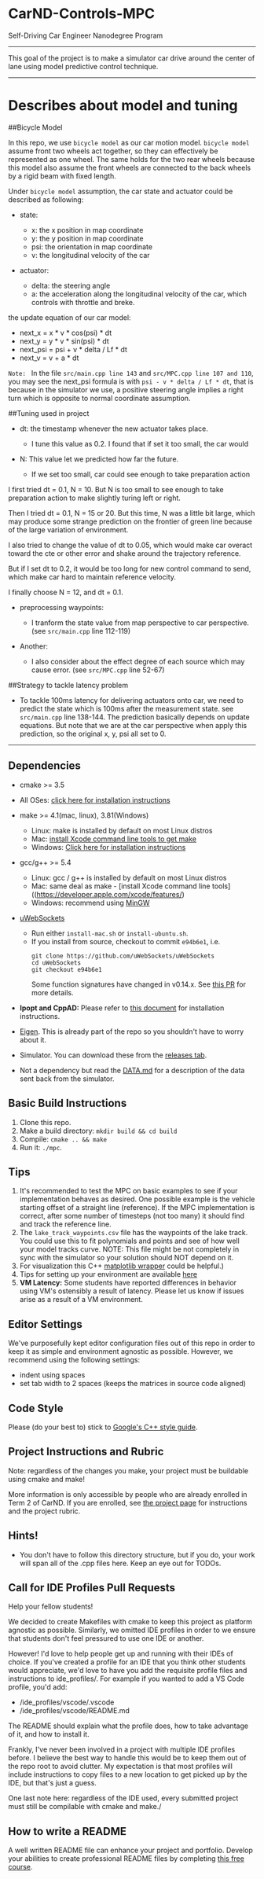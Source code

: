 # CarND-Controls-MPC
Self-Driving Car Engineer Nanodegree Program

---
This goal of the project is to make a simulator car drive around the center of lane using model predictive control technique.

---
# Describes about model and tuning

##Bicycle Model 

In this repo, we use `bicycle model` as our car motion model. 
`bicycle model` assume front two wheels act together, 
so they can effectively be represented as one wheel. 
The same holds for the two rear wheels because this model also assume 
the front wheels are connected to the back wheels by a rigid beam with fixed length.

Under `bicycle model` assumption, the car state and actuator could be described as following:
* state:
  * x: the x position in map coordinate
  * y: the y position in map coordinate
  * psi: the orientation in map coordinate
  * v: the longitudinal velocity of the car

* actuator:
  * delta: the steering angle
  * a: the acceleration along the longitudinal velocity of the car, which controls with throttle and breke.

the update equation of our car model:
* next_x = x * v * cos(psi) * dt
* next_y = y * v * sin(psi) * dt
* next_psi = psi + v * delta / Lf * dt
* next_v = v + a * dt 

`Note: ` In the file `src/main.cpp line 143` and `src/MPC.cpp line 107 and 110`, you may see 
the next_psi formula is with `psi - v * delta / Lf * dt`, that is because in the simulator we use, a positive steering angle
implies a right turn which is opposite to normal coordinate assumption.

##Tuning used in project

* dt: the timestamp whenever the new actuator takes place. 
  * I tune this value as 0.2. I found that if set it too small, the car would 

* N: This value let we predicted how far the future. 
  * If we set too small, car could see enough to take preparation action  

I first tried dt = 0.1, N = 10. But N is too small to see enough to take preparation action to make slightly turing left or right.

Then I tried dt = 0.1, N = 15 or 20. But this time, N was a little bit large, which may produce some strange prediction on the frontier of green line because of the large variation of environment.

I also tried to change the value of dt to 0.05, which would make car overact toward the cte or other error and shake around the trajectory reference.

But if I set dt to 0.2, it would be too long for new control command to send, which make car hard to maintain reference velocity.

I finally choose N = 12, and dt = 0.1.

* preprocessing waypoints:
  * I tranform the state value from map perspective to car perspective. (see `src/main.cpp` line 112-119)

* Another:
  * I also consider about the effect degree of each source which may cause error. (see `src/MPC.cpp` line 52-67) 

##Strategy to tackle latency problem

* To tackle 100ms latency for delivering actuators onto car, we need to predict the state which is 100ms after the measurement state. see `src/main.cpp` line 138-144. The prediction basically depends on update equations. But note 
that we are at the car perspective when apply this prediction, so the original x, y, psi all set to 0.

---

## Dependencies

* cmake >= 3.5
 * All OSes: [click here for installation instructions](https://cmake.org/install/)
* make >= 4.1(mac, linux), 3.81(Windows)
  * Linux: make is installed by default on most Linux distros
  * Mac: [install Xcode command line tools to get make](https://developer.apple.com/xcode/features/)
  * Windows: [Click here for installation instructions](http://gnuwin32.sourceforge.net/packages/make.htm)
* gcc/g++ >= 5.4
  * Linux: gcc / g++ is installed by default on most Linux distros
  * Mac: same deal as make - [install Xcode command line tools]((https://developer.apple.com/xcode/features/)
  * Windows: recommend using [MinGW](http://www.mingw.org/)
* [uWebSockets](https://github.com/uWebSockets/uWebSockets)
  * Run either `install-mac.sh` or `install-ubuntu.sh`.
  * If you install from source, checkout to commit `e94b6e1`, i.e.
    ```
    git clone https://github.com/uWebSockets/uWebSockets
    cd uWebSockets
    git checkout e94b6e1
    ```
    Some function signatures have changed in v0.14.x. See [this PR](https://github.com/udacity/CarND-MPC-Project/pull/3) for more details.

* **Ipopt and CppAD:** Please refer to [this document](https://github.com/udacity/CarND-MPC-Project/blob/master/install_Ipopt_CppAD.md) for installation instructions.
* [Eigen](http://eigen.tuxfamily.org/index.php?title=Main_Page). This is already part of the repo so you shouldn't have to worry about it.
* Simulator. You can download these from the [releases tab](https://github.com/udacity/self-driving-car-sim/releases).
* Not a dependency but read the [DATA.md](./DATA.md) for a description of the data sent back from the simulator.


## Basic Build Instructions

1. Clone this repo.
2. Make a build directory: `mkdir build && cd build`
3. Compile: `cmake .. && make`
4. Run it: `./mpc`.

## Tips

1. It's recommended to test the MPC on basic examples to see if your implementation behaves as desired. One possible example
is the vehicle starting offset of a straight line (reference). If the MPC implementation is correct, after some number of timesteps
(not too many) it should find and track the reference line.
2. The `lake_track_waypoints.csv` file has the waypoints of the lake track. You could use this to fit polynomials and points and see of how well your model tracks curve. NOTE: This file might be not completely in sync with the simulator so your solution should NOT depend on it.
3. For visualization this C++ [matplotlib wrapper](https://github.com/lava/matplotlib-cpp) could be helpful.)
4.  Tips for setting up your environment are available [here](https://classroom.udacity.com/nanodegrees/nd013/parts/40f38239-66b6-46ec-ae68-03afd8a601c8/modules/0949fca6-b379-42af-a919-ee50aa304e6a/lessons/f758c44c-5e40-4e01-93b5-1a82aa4e044f/concepts/23d376c7-0195-4276-bdf0-e02f1f3c665d)
5. **VM Latency:** Some students have reported differences in behavior using VM's ostensibly a result of latency.  Please let us know if issues arise as a result of a VM environment.

## Editor Settings

We've purposefully kept editor configuration files out of this repo in order to
keep it as simple and environment agnostic as possible. However, we recommend
using the following settings:

* indent using spaces
* set tab width to 2 spaces (keeps the matrices in source code aligned)

## Code Style

Please (do your best to) stick to [Google's C++ style guide](https://google.github.io/styleguide/cppguide.html).

## Project Instructions and Rubric

Note: regardless of the changes you make, your project must be buildable using
cmake and make!

More information is only accessible by people who are already enrolled in Term 2
of CarND. If you are enrolled, see [the project page](https://classroom.udacity.com/nanodegrees/nd013/parts/40f38239-66b6-46ec-ae68-03afd8a601c8/modules/f1820894-8322-4bb3-81aa-b26b3c6dcbaf/lessons/b1ff3be0-c904-438e-aad3-2b5379f0e0c3/concepts/1a2255a0-e23c-44cf-8d41-39b8a3c8264a)
for instructions and the project rubric.

## Hints!

* You don't have to follow this directory structure, but if you do, your work
  will span all of the .cpp files here. Keep an eye out for TODOs.

## Call for IDE Profiles Pull Requests

Help your fellow students!

We decided to create Makefiles with cmake to keep this project as platform
agnostic as possible. Similarly, we omitted IDE profiles in order to we ensure
that students don't feel pressured to use one IDE or another.

However! I'd love to help people get up and running with their IDEs of choice.
If you've created a profile for an IDE that you think other students would
appreciate, we'd love to have you add the requisite profile files and
instructions to ide_profiles/. For example if you wanted to add a VS Code
profile, you'd add:

* /ide_profiles/vscode/.vscode
* /ide_profiles/vscode/README.md

The README should explain what the profile does, how to take advantage of it,
and how to install it.

Frankly, I've never been involved in a project with multiple IDE profiles
before. I believe the best way to handle this would be to keep them out of the
repo root to avoid clutter. My expectation is that most profiles will include
instructions to copy files to a new location to get picked up by the IDE, but
that's just a guess.

One last note here: regardless of the IDE used, every submitted project must
still be compilable with cmake and make./

## How to write a README
A well written README file can enhance your project and portfolio.  Develop your abilities to create professional README files by completing [this free course](https://www.udacity.com/course/writing-readmes--ud777).
